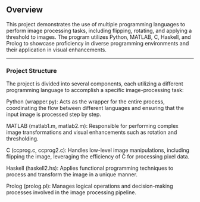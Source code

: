 ## Overview

This project demonstrates the use of multiple programming languages to perform image processing tasks, including flipping, rotating, and applying a threshold to images. The program utilizes Python, MATLAB, C, Haskell, and Prolog to showcase proficiency in diverse programming environments and their application in visual enhancements.

---

### Project Structure

The project is divided into several components, each utilizing a different programming language to accomplish a specific image-processing task:

Python (wrapper.py): Acts as the wrapper for the entire process, coordinating the flow between different languages and ensuring that the input image is processed step by step.

MATLAB (matlab1.m, matlab2.m): Responsible for performing complex image transformations and visual enhancements such as rotation and thresholding.

C (ccprog.c, ccprog2.c): Handles low-level image manipulations, including flipping the image, leveraging the efficiency of C for processing pixel data.

Haskell (haskell2.hs): Applies functional programming techniques to process and transform the image in a unique manner.

Prolog (prolog.pl): Manages logical operations and decision-making processes involved in the image processing pipeline.

